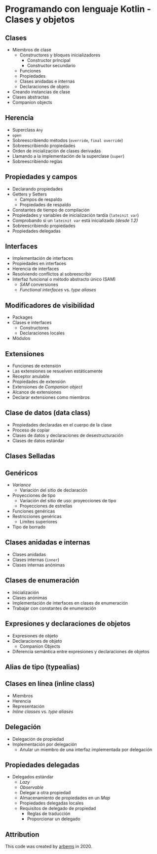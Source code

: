 # Programando con lenguaje Kotlin - Clases y objetos

## Clases 

* Miembros de clase
    * Constructores y bloques inicializadores 
        * Constructor principal
        * Constructor secundario
    * Funciones 
    * Propiedades 
    * Clases anidadas e internas 
    * Declaraciones de objeto
* Creando instancias de clase
* Clases abstractas
* Companion objects
    
## Herencia
* Superclass `Any`
* `open`
* Sobreescribiendo métodos (`override`, `final override`)
* Sobreescribiendo propiedades
* Orden de inicialización de clases derivadas
* Llamando a la implementación de la superclase (`super`)
* Sobreescribiendo reglas
 
## Propiedades y campos
* Declarando propiedades
* Getters y Setters
    * Campos de respaldo
    * Propiedades de respaldo
* Constantes de tiempo de compilación
* Propiedades y variables de inicialización tardía (`lateinit var`)
* Comprobando si un `lateinit var` está inicializado *(desde 1.2)*
* Sobreescribiendo propiedades
* Propiedades delegadas

## Interfaces
* Implementación de interfaces
* Propiedades en interfaces
* Herencia de interfaces
* Resolviendo conflictos al sobreescribir
* Interfaz funcional o método abstracto único (SAM)
    * *SAM* conversiones
    * *Functional interfaces* vs. *type aliases*

## Modificadores de visibilidad
* Packages
* Clases e interfaces
    * Constructores
    * Declaraciones locales
* Módulos

## Extensiones
* Funciones de extensión
* Las extensiones se resuelven estáticamente
* Receptor anulable
* Propiedades de extensión
* Extensiones de *Companion object*
* Alcance de extensiones
* Declarar extensiones como miembros

## Clase de datos (data class)
* Propiedades declaradas en el cuerpo de la clase
* Proceso de copiar
* Clases de datos y declaraciones de desestructuración
* Clases de datos estándar

## Clases Selladas

## Genéricos
* *Variance*
    * Variación del sitio de declaración
* Proyecciones de tipo
    * Variación del sitio de uso: proyecciones de tipo
    * Proyecciones de estrellas
* Funciones genéricas
* Restricciones genéricas
    * Límites superiores
* Tipo de borrado
   
## Clases anidadas e internas
* Clases anidadas
* Clases internas (`inner`)
* Clases internas anónimas

## Clases de enumeración
* Inicialización
* Clases anónimas
* Implementación de interfaces en clases de enumeración
* Trabajar con constantes de enumeración

## Expresiones y declaraciones de objetos
* Expresiones de objeto
* Declaraciones de objeto
    * Companion Objects
* Diferencia semántica entre expresiones y declaraciones de objetos

## Alias de tipo (typealias)

## Clases en línea (inline class)
* Miembros
* Herencia
* Representación
* *Inline classes* vs. *type aliases*

## Delegación
* Delegación de propiedad
* Implementación por delegación
    * Anular un miembro de una interfaz implementada por delegación

## Propiedades delegadas
* Delegados estándar
    * *Lazy*
    * *Observable*
    * Delegar a otra propiedad
    * Almacenamiento de propiedades en un *Map*
    * Propiedades delegadas locales
    * Requisitos de delegado de propiedad
        * Reglas de traducción
        * Proporcionar un delegado




## Attribution

This code was created by [arbems](https://github.com/arbems) in 2020.